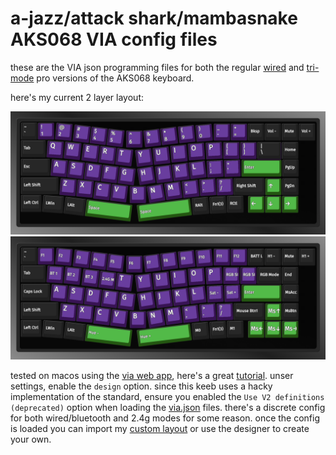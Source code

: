 # a-jazz/attack shark/mambasnake AKS068 VIA config files

these are the VIA json programming files for both the regular [wired](https://amzn.to/3WEuj2R) and [tri-mode](https://amzn.to/3WqCIpa) pro versions of the AKS068 keyboard.

here's my current 2 layer layout:

![layer 0](keeb-layer0.png)
![layer 1](keeb-layer1.png)

tested on macos using the [via web app](http://usevia.app), here's a great [tutorial](https://epomaker.com/blogs/guides/how-to-use-via-for-beginners). unser settings, enable the `design` option. since this keeb uses a hacky implementation of the standard, ensure you enabled the `Use V2 definitions (deprecated)` option when loading the [via.json](AKS068-via-usb.json) files. there's a discrete config for both wired/bluetooth and 2.4g modes for some reason. once the config is loaded you can import my [custom layout](AKS068-layout.json) or use the designer to create your own.
